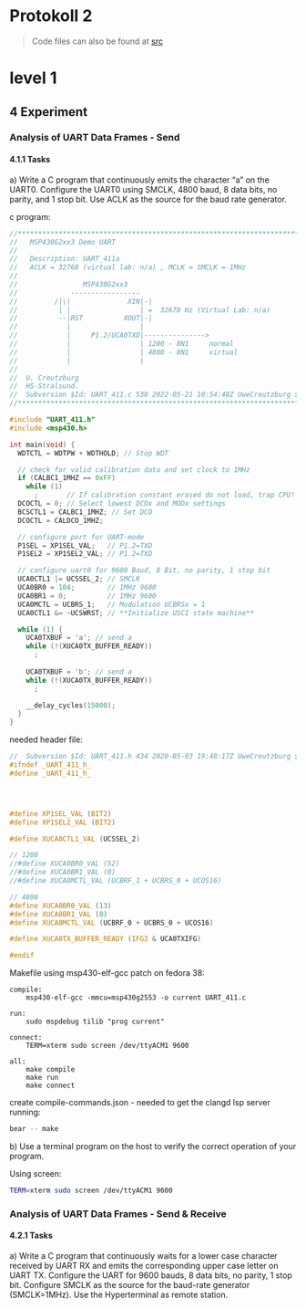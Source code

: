 # Protokoll 2

> Code files can also be found at [src](./src)

# level 1

## 4 Experiment

### Analysis of UART Data Frames - Send

#### 4.1.1 Tasks

a) Write a C program that continuously emits the character “a” on the UART0. Configure the UART0 using SMCLK, 4800 baud, 8 data bits, no parity, and 1 stop bit. Use ACLK as the source for the baud rate generator.

c program: 

```c
//******************************************************************************
//   MSP430G2xx3 Demo UART
//
//   Description: UART_411a
//   ACLK = 32768 (virtual lab: n/a) , MCLK = SMCLK = 1MHz
//
//                MSP430G2xx3
//             -----------------
//         /|\|              XIN|-|
//          | |                 | =  32678 Hz (Virtual Lab: n/a)
//          --|RST          XOUT|-|
//            |                 |
//            |     P1.2/UCA0TXD|--------------->
//            |                 | 1200 - 8N1     normal
//            |                 | 4800 - 8N1     virtual
//            |                 |
//
//  U. Creutzburg
//  HS-Stralsund.
//  Subversion $Id: UART_411.c 530 2022-05-21 10:54:48Z UweCreutzburg $
//******************************************************************************

#include "UART_411.h"
#include <msp430.h>

int main(void) {
  WDTCTL = WDTPW + WDTHOLD; // Stop WDT

  // check for valid calibration data and set clock to 1MHz
  if (CALBC1_1MHZ == 0xFF)
    while (1)
      ;       // If calibration constant erased do not load, trap CPU!!
  DCOCTL = 0; // Select lowest DCOx and MODx settings
  BCSCTL1 = CALBC1_1MHZ; // Set DCO
  DCOCTL = CALDCO_1MHZ;

  // configure port for UART-mode
  P1SEL = XP1SEL_VAL;   // P1.2=TXD
  P1SEL2 = XP1SEL2_VAL; // P1.2=TXD

  // configure uart0 for 9600 Baud, 8 Bit, no parity, 1 stop bit
  UCA0CTL1 |= UCSSEL_2; // SMCLK
  UCA0BR0 = 104;        // 1MHz 9600
  UCA0BR1 = 0;          // 1MHz 9600
  UCA0MCTL = UCBRS_1;   // Modulation UCBRSx = 1
  UCA0CTL1 &= ~UCSWRST; // **Initialize USCI state machine**

  while (1) {
    UCA0TXBUF = 'a'; // send a
    while (!(XUCA0TX_BUFFER_READY))
      ;
    
    UCA0TXBUF = 'b'; // send a
    while (!(XUCA0TX_BUFFER_READY))
      ;

    __delay_cycles(15000);
  }
}
```


needed header file:

```c
//  Subversion $Id: UART_411.h 434 2020-05-03 19:48:17Z UweCreutzburg $
#ifndef _UART_411_h_
#define _UART_411_h_




#define XP1SEL_VAL (BIT2)
#define XP1SEL2_VAL (BIT2)

#define XUCA0CTL1_VAL (UCSSEL_2)

// 1200
//#define XUCA0BR0_VAL (52)
//#define XUCA0BR1_VAL (0)
//#define XUCA0MCTL_VAL (UCBRF_1 + UCBRS_0 + UCOS16)

// 4800
#define XUCA0BR0_VAL (13)
#define XUCA0BR1_VAL (0)
#define XUCA0MCTL_VAL (UCBRF_0 + UCBRS_0 + UCOS16)

#define XUCA0TX_BUFFER_READY (IFG2 & UCA0TXIFG)

#endif
```

Makefile using msp430-elf-gcc patch on fedora 38: 

```make
compile: 
	msp430-elf-gcc -mmcu=msp430g2553 -o current UART_411.c

run: 
	sudo mspdebug tilib "prog current" 

connect: 
	TERM=xterm sudo screen /dev/ttyACM1 9600

all: 
	make compile
	make run
	make connect
```

create compile-commands.json - needed to get the clangd lsp server running: 

```bash
bear -- make
```

b) Use a terminal program on the host to verify the correct operation of your program.

Using screen:

```bash
TERM=xterm sudo screen /dev/ttyACM1 9600
```

### Analysis of UART Data Frames - Send & Receive

#### 4.2.1 Tasks

a) Write a C program that continuously waits for a lower case character received by UART RX and emits the corresponding upper case letter on UART TX. Configure the UART for 9600 bauds, 8 data bits, no parity, 1 stop bit. Configure SMCLK as the source for the baud-rate generator (SMCLK=1MHz). Use the Hyperterminal as remote station.


